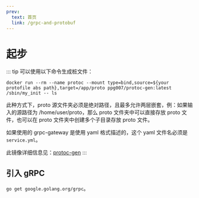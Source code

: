 ```yaml
---
prev:
  text: 首页
  link: /grpc-and-protobuf
---
```


# 起步

::: tip
可以使用以下命令生成桩文件：

```shell
docker run --rm --name protoc --mount type=bind,source=${your protofile abs path},target=/app/proto ppg007/protoc-gen:latest /sbin/my_init -- ls
```

此种方式下，proto 源文件夹必须是绝对路径，且最多允许两层嵌套，例：如果输入的源路径为 /home/user/proto，那么 proto 文件夹中可以直接存放 proto 文件，也可以在 proto 文件夹中创建多个子目录存放 proto 文件。

如果使用的 grpc-gateway 是使用 yaml 格式描述的，这个 yaml 文件名必须是 `service.yml`。

此镜像详细信息见：[protoc-gen](https://github.com/PPG007/protoc-gen)
:::

## 引入 gRPC

`go get google.golang.org/grpc`。
